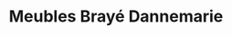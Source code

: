 ---
title: "Meubles Brayé Dannemarie"
url: /dannemarie/meubles-braye-dannemarie/
shop: Supermarkt
---